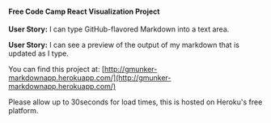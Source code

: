 #### Free Code Camp React Visualization Project

**User Story:** I can type GitHub-flavored Markdown into a text area.

**User Story:** I can see a preview of the output of my markdown that is updated as I type.

You can find this project at: [http://gmunker-markdownapp.herokuapp.com/](http://gmunker-markdownapp.herokuapp.com/)

Please allow up to 30seconds for load times, this is hosted on Heroku's free platform.